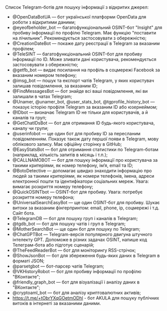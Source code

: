 Список Telegram-ботів для пошуку інформації з відкритих джерел:

- @OpenDataBotUA — бот української платформи OpenData для роботи з відкритими даними;
- @eyeofbeholder_bot — багатофункціональний OSINT-бот "Insight" для пробиву інформації по профілю Telegram. Має функцію "поставити на лічильник". Рекомендується застосовувати з обережністю;
- @CreationDateBot — покаже дату реєстрації в Telegram за вказаним профілем;
- @TeleSINT — багатофункціональний OSINT-бот для пробиву інформації по ID. Може зливати дані користувача, рекомендується застосовувати з обережністю;
- @getfb_bot — видає посилання на профіль в соцмережі Facebook за вказаним номером телефону;
- @imsg_bot — пошук та експорт чатів Telegram, у яких користувач залишав повідомлення, за вказаним ID;
- @FindMessagesBot — бот знайде всі ваші повідомлення, які ви залишали в чатах Telegram;
- @Unamer, @unamer_bot, @user_stats_bot, @tgprofile_history_bot — показує історію профіля Telegram за вказаним ID або юзернеймом;
- @IDbot — визначає Telegram ID не тільки для користувачів, а й каналів та груп;
- @GetChatIDsBot — бот для отримання ID будь-якого користувача, каналу чи групи;
- @userinfobot — ще один бот для пробиву ID за пересланим повідомленням. Показує також дату першої появи в Telegram, мову облікового запису. Має офіційну сторінку в GitHub;
- @EasyStatsBot — бот для отримання статистики по Telegram-ботам (наприклад, кількість запитів в місяць і т.п.);
- @CALLNAMOBOT — бот для пошуку інформації про користувача за такими критеріями, як номер телефону, ім’я, email та ID;
- @BotoDetective — допомагає швидко знаходити інформацію про людей за такими критеріями, як номери телефонів, імена, адреси електронної пошти та ідентифікатори соціальних мереж. Увага: вимагає розкриття номеру телефону;
- @QuickOSINTbot — OSINT-бот для пробиву. Увага: потребує розкриття номеру телефона;
- @UniversalSearchEasyBot — ще один OSINT-бот для пробиву. Шукає витоки за вказаним фінгерпринтом: email, phone, ip, соцмережі і т.д. Сайт бота.
- @TelegramDB — бот для пошуку груп і каналів в Telegram;
- @tgdb_bot — бот для пошуку чатів і груп в Telegram;
- @MotherSearchBot — ще один бот для пошуку по Telegram;
- @ChatGPTBot — Telegram-версія популярного двигуна штучного інтелекту GPT. Допоможе в різних задачах OSINT, напише код Телеграм-бота або підготує сценарій;
- @TheFeedReaderBot — бот для моніторингу RSS-стрічок;
- @ShowJsonBot — бот для збереження будь-яких даних в Telegram в форматі JSON;
- @parsetgbot — бот-парсер чатів Telegram;
- @VKHistoryRobot — бот для пробиву інформації по профілю "ВКонтакте";
- @friendly_graph_bot — бот для візуалізації і аналізу даних в "ВКонтакте";
- @cryptoaml_bot — бот для аналізу криптовалютних активів;
- https://t.me/+tObrYXqGOetmODhl - бот AKULA для пошуку публічних витоків в інтернеті за вказаними даними.
